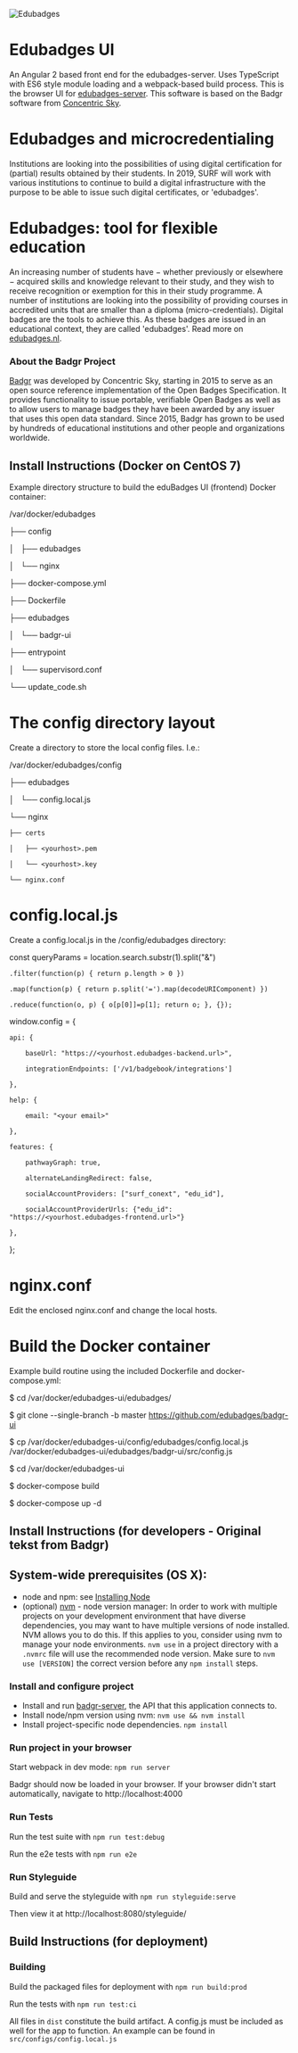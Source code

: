 ![Edubadges](logo.png)
# Edubadges UI
An Angular 2 based front end for the edubadges-server. Uses TypeScript with ES6 style module loading and a webpack-based build process. This is the browser UI for [edubadges-server](https://github.com/edubadges/badgr-server).
This software is based on the Badgr software from [Concentric Sky](https://github.com/concentricsky/).

# Edubadges and microcredentialing
Institutions are looking into the possibilities of using digital certification for (partial) results obtained by their students. In 2019, SURF will work with various institutions to continue to build a digital infrastructure with the purpose to be able to issue such digital certificates, or 'edubadges'.

# Edubadges: tool for flexible education
An increasing number of students have − whether previously or elsewhere − acquired skills and knowledge relevant to their study, and they wish to receive recognition or exemption for this in their study programme. A number of institutions are looking into the possibility of providing courses in accredited units that are smaller than a diploma (micro-credentials). Digital badges are the tools to achieve this. As these badges are issued in an educational context, they are called 'edubadges'.
Read more on [edubadges.nl](https://www.surf.nl/en/edubadges-national-approach-to-badges-in-education).

### About the Badgr Project
[Badgr](https://badgr.org) was developed by Concentric Sky, starting in 2015 to serve as an open source reference implementation of the Open Badges Specification. It provides functionality to issue portable, verifiable Open Badges as well as to allow users to manage badges they have been awarded by any issuer that uses this open data standard. Since 2015, Badgr has grown to be used by hundreds of educational institutions and other people and organizations worldwide.

## Install Instructions (Docker on CentOS 7)

Example directory structure to build the eduBadges UI (frontend) Docker container:

/var/docker/edubadges

├── config

│   ├── edubadges

│   └── nginx

├── docker-compose.yml

├── Dockerfile

├── edubadges

│   └── badgr-ui

├── entrypoint

│   └── supervisord.conf

└── update_code.sh


# The config directory layout
Create a directory to store the local config files. I.e.:

/var/docker/edubadges/config

├── edubadges

│   └── config.local.js

└── nginx

    ├── certs
	
    │   ├── <yourhost>.pem
	
    │   └── <yourhost>.key
	
    └── nginx.conf
	
	
# config.local.js
Create a config.local.js in the /config/edubadges directory:

const queryParams = location.search.substr(1).split("&")

    .filter(function(p) { return p.length > 0 })
	
    .map(function(p) { return p.split('=').map(decodeURIComponent) })
	
    .reduce(function(o, p) { o[p[0]]=p[1]; return o; }, {});
	

window.config = {

    api: {
	
        baseUrl: "https://<yourhost.edubadges-backend.url>",
		
        integrationEndpoints: ['/v1/badgebook/integrations']
		
    },
	
    help: {
	
        email: "<your email>"
		
    },
	
    features: {
	
        pathwayGraph: true,
		
        alternateLandingRedirect: false,
		
        socialAccountProviders: ["surf_conext", "edu_id"],
		
        socialAccountProviderUrls: {"edu_id": "https://<yourhost.edubadges-frontend.url>"}
		
    },
	
};

	
# nginx.conf
Edit the enclosed nginx.conf and change the local hosts. 
	
# Build the Docker container
Example build routine using the included Dockerfile and docker-compose.yml:

$ cd /var/docker/edubadges-ui/edubadges/

$ git clone --single-branch -b master https://github.com/edubadges/badgr-ui

$ cp /var/docker/edubadges-ui/config/edubadges/config.local.js /var/docker/edubadges-ui/edubadges/badgr-ui/src/config.js

$ cd /var/docker/edubadges-ui

$ docker-compose build

$ docker-compose up -d


## Install Instructions (for developers - Original tekst from Badgr)

## System-wide prerequisites (OS X):
* node and npm: see [Installing Node](https://docs.npmjs.com/getting-started/installing-node)
* (optional) [nvm](https://github.com/creationix/nvm) - node version manager: In order to work with multiple projects on your development environment that have diverse dependencies, you may want to have multiple versions of node installed. NVM allows you to do this. If this applies to you, consider using nvm to manage your node environments. `nvm use` in a project directory with a `.nvmrc` file will use the recommended node version. Make sure to `nvm use [VERSION]` the correct version before any `npm install` steps.

### Install and configure project
* Install and run  [badgr-server](https://github.com/concentricsky/badgr-server-prerelease), the API that this application connects to.
* Install node/npm version using nvm: `nvm use && nvm install`
* Install project-specific node dependencies. `npm install`


### Run project in your browser

Start webpack in dev mode: `npm run server`

Badgr should now be loaded in your browser. If your browser didn't start automatically, navigate to http://localhost:4000


### Run Tests

Run the test suite with `npm run test:debug`

Run the e2e tests with `npm run e2e`


### Run Styleguide

Build and serve the styleguide with `npm run styleguide:serve`

Then view it at http://localhost:8080/styleguide/


## Build Instructions (for deployment)

### Building

Build the packaged files for deployment with `npm run build:prod`

Run the tests with `npm run test:ci`

All files in `dist` constitute the build artifact. A config.js must be included as well for the app to function.
An example can be found in `src/configs/config.local.js`
